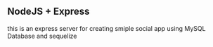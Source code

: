 ## NodeJS + Express

this is an express server for creating smiple social app using MySQL Database and sequelize
